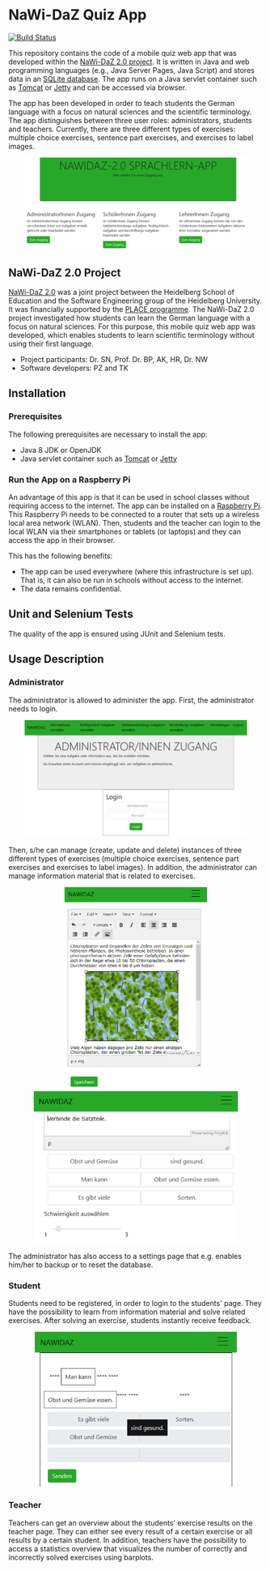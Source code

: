 # NaWi-DaZ Quiz App
[![Build Status](https://travis-ci.org/nawidaz/quizapp.svg?branch=master)](https://travis-ci.org/nawidaz/quizapp)

This repository contains the code of a mobile quiz web app that was developed within the [NaWi-DaZ 2.0 project](http://se.ifi.uni-heidelberg.de/research/projects/nawi_daz_20.html).
It is written in Java and web programming languages (e.g., Java Server Pages, Java Script) and stores data in an [SQLite database](https://www.sqlite.org).
The app runs on a Java servlet container such as [Tomcat](https://tomcat.apache.org/) or [Jetty](https://www.eclipse.org/jetty/) and can be accessed via browser.

The app has been developed in order to teach students the German language with a focus on natural sciences and the scientific terminology. 
The app distinguishes between three user roles: administrators, students and teachers.
Currently, there are three different types of exercises: multiple choice exercises, sentence part exercises, and exercises to label images.

<p align="center"> 
<img src="screenshots/WelcomePage.png" alt="Screenshot of the index page" width="440"/>
</p>

## NaWi-DaZ 2.0 Project

[NaWi-DaZ 2.0](http://se.ifi.uni-heidelberg.de/research/projects/nawi_daz_20.html) was a joint project between the Heidelberg School of Education and the Software Engineering group of the Heidelberg University. 
It was financially supported by the [PLACE programme](https://hse-heidelberg.de/forschung/place-aktuell/).
The NaWi-DaZ 2.0 project investigated how students can learn the German language with a focus on natural sciences.
For this purpose, this mobile quiz web app was developed, which enables students to learn scientific terminology without using their first language.

- Project participants: Dr. SN, Prof. Dr. BP, AK, HR, Dr. NW
- Software developers: PZ and TK

## Installation

### Prerequisites
The following prerequisites are necessary to install the app:

- Java 8 JDK or OpenJDK
- Java servlet container such as [Tomcat](https://tomcat.apache.org/) or [Jetty](https://www.eclipse.org/jetty/)

### Run the App on a Raspberry Pi
An advantage of this app is that it can be used in school classes without requiring access to the internet.
The app can be installed on a [Raspberry Pi](https://www.raspberrypi.org/). This Raspberry Pi needs to be connected to a router that sets up a wireless local area network (WLAN).
Then, students and the teacher can login to the local WLAN via their smartphones or tablets (or laptops) and they can access the app in their browser.

This has the following benefits:
- The app can be used everywhere (where this infrastructure is set up). That is, it can also be run in schools without access to the internet.
- The data remains confidential.

## Unit and Selenium Tests
The quality of the app is ensured using JUnit and Selenium tests.

## Usage Description

### Administrator
The administrator is allowed to administer the app. 
First, the administrator needs to login.

<p align="center"> 
<img src="screenshots/AdminLogin.png" alt="Screenshot of the login on the admin page" width="440"/>
</p>

Then, s/he can manage (create, update and delete) instances of three different types of exercises (multiple choice exercises, sentence part exercises and exercises to label images).
In addition, the administrator can manage information material that is related to exercises. 

<p align="center"> 
<img src="screenshots/AdminCreateInformation.png" alt="Screenshot of creating information material on the admin page" height="400"/>
<img src="screenshots/AdminCreateExercise.png" alt="Screenshot of creating an exercise on the admin page" height="300"/>
</p>

The administrator has also access to a settings page that e.g. enables him/her to backup or to reset the database.

### Student
Students need to be registered, in order to login to the students' page.
They have the possibility to learn from information material and solve related exercises.
After solving an exercise, students instantly receive feedback.

<p align="center"> 
<img src="screenshots/StudentSolveExercise.png" alt="Screenshot of solving an exercise on the student page" width="400"/>
</p>

### Teacher
Teachers can get an overview about the students' exercise results on the teacher page.
They can either see every result of a certain exercise or all results by a certain student.
In addition, teachers have the possibility to access a statistics overview that visualizes the number of correctly and incorrectly solved exercises using barplots.